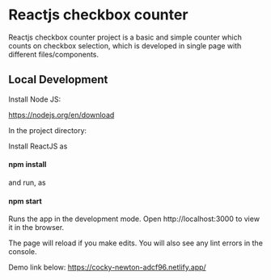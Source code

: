 # Reactjs checkbox counter

Reactjs checkbox counter project is a basic and simple counter which counts on checkbox selection, which is developed in single page with different files/components.

## Local Development
Install Node JS:

https://nodejs.org/en/download

In the project directory:

Install ReactJS as

#### npm install
and run, as

#### npm start

Runs the app in the development mode. Open http://localhost:3000 to view it in the browser.

The page will reload if you make edits. You will also see any lint errors in the console.

Demo link below:
https://cocky-newton-adcf96.netlify.app/
